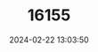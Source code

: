 ---
title: "16155"
category: "Parantica pumila"
draft: false
date: 2024-02-22 13:03:50
languages:
  English: ["Least Tiger"]
---